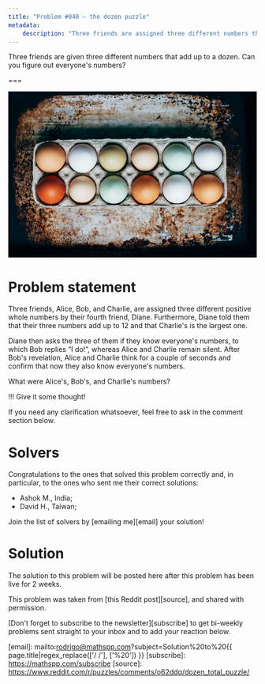 ```yaml
---
title: "Problem #040 – the dozen puzzle"
metadata:
    description: "Three friends are assigned three different numbers that add up to a dozen. Can you figure out who thought of what?"
---
```


Three friends are given three different numbers that add up to a dozen.
Can you figure out everyone's numbers?


===

![](thumbnail.png "Photo by Kelly Neil on Unsplash")

# Problem statement

Three friends, Alice, Bob, and Charlie, are assigned three different
positive whole numbers by their fourth friend, Diane.
Furthermore, Diane told them that their three numbers add up to 12
and that Charlie's is the largest one.

Diane then asks the three of them if they know everyone's numbers,
to which Bob replies “I do!”, whereas Alice and Charlie remain silent.
After Bob's revelation, Alice and Charlie think for a couple of seconds
and confirm that now they also know everyone's numbers.

What were Alice's, Bob's, and Charlie's numbers?


!!! Give it some thought!

If you need any clarification whatsoever, feel free to ask in the comment section below.


# Solvers

Congratulations to the ones that solved this problem correctly and, in particular, to the ones
who sent me their correct solutions:

 - Ashok M., India;
 - David H., Taiwan;

Join the list of solvers by [emailing me][email] your solution!


# Solution

The solution to this problem will be posted here after this problem has been live for 2 weeks.


This problem was taken from [this Reddit post][source],
and shared with permission.


<!-- v -->
[Don't forget to subscribe to the newsletter][subscribe] to get bi-weekly
problems sent straight to your inbox and to add your reaction below.
<!-- ^ -->


[email]: mailto:rodrigo@mathspp.com?subject=Solution%20to%20{{ page.title|regex_replace(['/ /'], ['%20']) }}
[subscribe]: https://mathspp.com/subscribe
[source]: https://www.reddit.com/r/puzzles/comments/o62ddq/dozen_total_puzzle/

